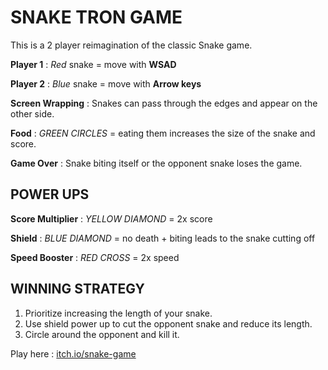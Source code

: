 # SNAKE TRON GAME

This is a 2 player reimagination of the classic Snake game.

**Player 1** :  *Red* snake = move with **WSAD**

**Player 2** : *Blue* snake = move with **Arrow keys**

**Screen Wrapping** : Snakes can pass through the edges and appear on the other side.

**Food** : *GREEN CIRCLES* = eating them increases the size of the snake and score.

**Game Over** : Snake biting itself or the opponent snake loses the game.

## POWER UPS

**Score Multiplier** : *YELLOW DIAMOND* = 2x score

**Shield**           : *BLUE   DIAMOND* = no death + biting leads to the snake cutting off

**Speed Booster**    : *RED    CROSS*   = 2x speed

## WINNING STRATEGY
1. Prioritize increasing the length of your snake.
2. Use shield power up to cut the opponent snake and reduce its length.
3. Circle around the opponent and kill it.

Play here : [itch.io/snake-game](https://rk-jain.itch.io/snake-tron-game)

